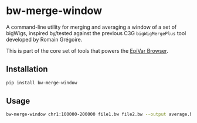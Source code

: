 # bw-merge-window

A command-line utility for merging and averaging a window of a set of bigWigs, inspired by/tested against the previous 
C3G `bigWigMergePlus` tool developed by Romain Grégoire.

This is part of the core set of tools that powers the [EpiVar Browser](https://github.com/c3g/epivar-browser).


## Installation

```bash
pip install bw-merge-window
```


## Usage

```bash
bw-merge-window chr1:100000-200000 file1.bw file2.bw --output average.bw
```
